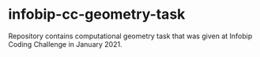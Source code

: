 # infobip-cc-geometry-task
Repository contains computational geometry task that was given at Infobip Coding Challenge in January 2021.
